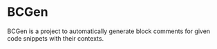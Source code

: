 # BCGen
BCGen is a project to automatically generate block comments for given code snippets with their contexts.
